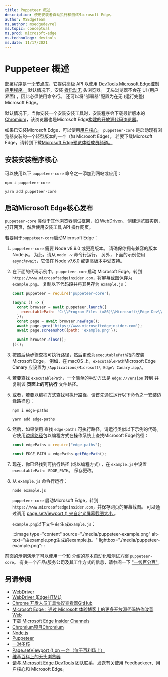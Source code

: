 ```yaml
---
title: Puppeteer 概述
description: 使用安装者自动执行和测试Microsoft Edge。
author: MSEdgeTeam
ms.author: msedgedevrel
ms.topic: conceptual
ms.prod: microsoft-edge
ms.technology: devtools
ms.date: 11/17/2021
---
```

# <a name="puppeteer-overview"></a>Puppeteer 概述

[部署程序](https://pptr.dev)是一[个节点](https://nodejs.org)库，它提供高级 API 以使用 [DevTools Microsoft Edge控制应用程序。](https://chromedevtools.github.io/devtools-protocol)  默认情况下，安装 [者启动无](https://en.wikipedia.org/wiki/Headless_browser) 头浏览器。  无头浏览器不会在 UI (用户界面) ，因此必须使用命令行。  还可以将"部署器"配置为在无 (运行完整) Microsoft Edge。

默认情况下，当你安装一个安装安装工具时，安装程序会下载最新版本的 [Chromium](https://www.chromium.org/Home)，该浏览器也是Microsoft Edge[构建的开放源代码浏览器](https://blogs.windows.com/windowsexperience/2018/12/06/microsoft-edge-making-the-web-better-through-more-open-source-collaboration)。

如果已安装Microsoft Edge，可以使用[用户核心](https://pptr.dev/#?product=Puppeteer&version=v2.0.0&show=api-puppeteer-vs-puppeteer-core)。  `puppeteer-core` 是启动现有浏览器安装的一个轻型版本的一个（如 Microsoft Edge）。  若要下载Microsoft Edge，请转到下载[Microsoft Edge预览体验成员频道。](https://www.microsoftedgeinsider.com/download)


<!-- ====================================================================== -->
## <a name="installing-puppeteer-core"></a>安装安装程序核心

可以使用以下 `puppeteer-core` 命令之一添加到网站或应用：

```shell
npm i puppeteer-core
```

```shell
yarn add puppeteer-core
```


<!-- ====================================================================== -->
## <a name="launch-microsoft-edge-with-puppeteer-core"></a>启动Microsoft Edge核心发布

`puppeteer-core` 类似于其他浏览器测试框架，如 [WebDriver](../webdriver-chromium/index.md)。  创建浏览器实例，打开网页，然后使用安装工具 API 操作网页。

若要用于`puppeteer-core`启动Microsoft Edge：

1.  `puppeteer-core` 需要 Node v8.9.0 或更高版本。  请确保你拥有兼容的版本Node.js。  为此，请从 `node -v` 命令行运行。  另外，下面的示例使用 `async`/`await`，它仅在 Node v7.6.0 或更高版本中受支持。

1.  在下面的代码示例中，`puppeteer-core`启动 Microsoft Edge，转到 `https://www.microsoftedgeinsider.com`，将屏幕截图保存为 `example.png`。  复制以下代码段并将其另存为 `example.js`：

    ```javascript
    const puppeteer = require('puppeteer-core');
    
    (async () => {
      const browser = await puppeteer.launch({
        executablePath: 'C:\\Program Files (x86)\\Microsoft\\Edge Dev\\Application\\msedge.exe'
      });
      const page = await browser.newPage();
      await page.goto('https://www.microsoftedgeinsider.com');
      await page.screenshot({path: 'example.png'});
    
      await browser.close();
    })();
    ```
    
1.  按照后续步骤查找可执行路径，然后更改为`executablePath`指向安装Microsoft Edge。  例如，在 macOS 上，`executablePath`Microsoft Edge Canary 应设置为 `/Applications/Microsoft\ Edge\ Canary.app/`。

1.  若要查找 `executablePath`，一个简单的手动方法是 `edge://version` 转到 并复制该 **页面上的可执行** 文件路径。

1.  或者，若要以编程方式查找可执行路径，请首先通过[](https://www.npmjs.com/package/edge-paths)运行以下命令之一安装边缘路径包：

    ```shell
    npm i edge-paths
    ```
    
    ```shell
    yarn add edge-paths
    ```
    
1.  然后，如果使用 查找 `edge-paths` 可执行路径，请运行类似以下示例的代码。 它使用[边缘路径](https://www.npmjs.com/package/edge-paths)包以编程方式在操作系统上查找Microsoft Edge路径：

    ```javascript
    const edgePaths = require("edge-paths");
    
    const EDGE_PATH = edgePaths.getEdgePath();
    ```
    
1.  现在，你已经找到可执行路径 (或以编程方式) ，在 `example.js`中设置 `executablePath: EDGE_PATH`。  保存更改。

1.  从 `example.js` 命令行运行：

    ```shell
    node example.js
    ```

    `puppeteer-core` 启动Microsoft Edge，转到 `https://www.microsoftedgeinsider.com`，并保存网页的屏幕截图。  可以通过调用 [page.setViewport () 来自定义屏幕截图大小 ](https://pptr.dev/#?product=Puppeteer&version=v2.0.0&show=api-pagesetviewportviewport)。

     `example.png`以下文件由 生成`example.js`：

     :::image type="content" source="./media/puppeteer-example.png" alt-text="由example.png生成的example.js。" lightbox="./media/puppeteer-example.png":::

前面的示例演示了可以使用一个和 介绍的基本自动化和测试方案 `puppeteer-core`。  有关一个产品/服务公司及其工作方式的信息，请参阅一下 ["一线百分百"](https://pptr.dev)。


<!-- ====================================================================== -->
## <a name="see-also"></a>另请参阅

*  [WebDriver](../webdriver-chromium/index.md)
*  [WebDriver (EdgeHTML)](/archive/microsoft-edge/legacy/developer/webdriver/index)
*  [Chrome 开发人员工具协议查看器GitHub](https://chromedevtools.github.io/devtools-protocol)
*  [Microsoft Edge：通过 Microsoft 体验博客上的更多开放源代码协作改善 Web](https://blogs.windows.com/windowsexperience/2018/12/06/microsoft-edge-making-the-web-better-through-more-open-source-collaboration)
*  [下载 Microsoft Edge Insider Channels](https://www.microsoftedgeinsider.com/download)
*  [Chromium项目Chromium](https://www.chromium.org/Home)
*  [Node.js](https://nodejs.org)
*  [Puppeteer](https://pptr.dev)
*  [一对多核](https://pptr.dev/#?product=Puppeteer&version=v2.0.0&show=api-puppeteer-vs-puppeteer-core)
*  [Page.setViewport () on 一台（位于百利场上）](https://pptr.dev/#?product=Puppeteer&version=v2.0.0&show=api-pagesetviewportviewport)
*  [维基百科上的无头浏览器](https://en.wikipedia.org/wiki/Headless_browser)
*  [请与 Microsoft Edge DevTools](../devtools-guide-chromium/contact.md) 团队联系，发送有关使用 Feedbackeer、用户核心和 Microsoft Edge。